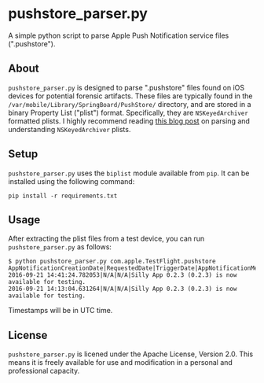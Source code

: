 pushstore_parser.py
===================
A simple python script to parse Apple Push Notification service files (".pushstore").

About
-----
`pushstore_parser.py` is designed to parse ".pushstore" files found on iOS devices for potential forensic artifacts. These files are typically found in the `/var/mobile/Library/SpringBoard/PushStore/` directory, and are stored in a binary Property List ("plist") format. Specifically, they are `NSKeyedArchiver` formatted plists. I highly recommend reading [this blog post](https://www.mac4n6.com/blog/2016/1/1/manual-analysis-of-nskeyedarchiver-formatted-plist-files-a-review-of-the-new-os-x-1011-recent-items) on parsing and understanding `NSKeyedArchiver` plists.

Setup
-----
`pushstore_parser.py` uses the `biplist` module available from `pip`. It can be installed using the following command:

    pip install -r requirements.txt

Usage
-----
After extracting the plist files from a test device, you can run `pushstore_parser.py` as follows:

    $ python pushstore_parser.py com.apple.TestFlight.pushstore
    AppNotificationCreationDate|RequestedDate|TriggerDate|AppNotificationMessage
    2016-09-21 14:41:24.782053|N/A|N/A|Silly App 0.2.3 (0.2.3) is now available for testing.
    2016-09-21 14:13:04.631264|N/A|N/A|Silly App 0.2.3 (0.2.3) is now available for testing.

Timestamps will be in UTC time.

License
-------
`pushstore_parser.py` is licened under the Apache License, Version 2.0. This means it is freely available for use and modification in a personal and professional capacity.
